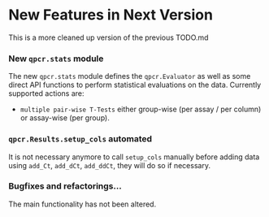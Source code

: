 # New Features in Next Version

This is a more cleaned up version of the previous TODO.md

### New `qpcr.stats` module
The new `qpcr.stats` module defines the `qpcr.Evaluator` as well as some direct API functions to
perform statistical evaluations on the data. Currently supported actions are:
- `multiple pair-wise T-Tests` either group-wise (per assay / per column) or assay-wise (per group).

### `qpcr.Results.setup_cols` automated
It is not necessary anymore to call `setup_cols` manually before adding data using `add_Ct`, `add_dCt`, `add_ddCt`, they will do so if necessary.

### Bugfixes and refactorings...
The main functionality has not been altered.